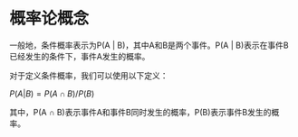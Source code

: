 # 概率论概念

一般地，条件概率表示为P(A | B)，其中A和B是两个事件。P(A | B)表示在事件B已经发生的条件下，事件A发生的概率。

对于定义条件概率，我们可以使用以下定义：

$P(A | B) = P(A ∩ B) / P(B)$

其中，P(A ∩ B)表示事件A和事件B同时发生的概率，P(B)表示事件B发生的概率。
